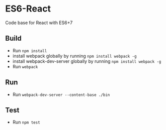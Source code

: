 # ES6-React
Code base for React with ES6+7
##  Build
- Run `npm install`
- install webpack globally by running `npm install webpack -g`
- install webpack-dev-server globally by running `npm install webpack -g`
- Run `webpack`

## Run
- Run `webpack-dev-server --content-base ./bin`

## Test
- Run `npm test`
